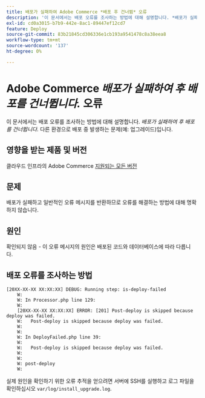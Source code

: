 ```yaml
---
title: 배포가 실패하여 Adobe Commerce *배포 후 건너뜀* 오류
description: '이 문서에서는 배포 오류를 조사하는 방법에 대해 설명합니다. *배포가 실패했기 때문에 사후 배포를 건너뜁니다.*'
exl-id: cd0a3015-b7b9-442e-8ac1-89447ef12cd7
feature: Deploy
source-git-commit: 83b21845cd306336e1cb193a9541478c8a38eea8
workflow-type: tm+mt
source-wordcount: '137'
ht-degree: 0%

---
```


# Adobe Commerce *배포가 실패하여 후 배포를 건너뜁니다.* 오류

이 문서에서는 배포 오류를 조사하는 방법에 대해 설명합니다. *배포가 실패하여 후 배포를 건너뜁니다.* 다른 환경으로 배포 중 발생하는 문제(예: 업그레이드)입니다.

## 영향을 받는 제품 및 버전

클라우드 인프라의 Adobe Commerce [지원되는 모든 버전](https://www.adobe.com/content/dam/cc/en/legal/terms/enterprise/pdfs/Adobe-Commerce-Software-Lifecycle-Policy.pdf)

## 문제

배포가 실패하고 일반적인 오류 메시지를 반환하므로 오류를 해결하는 방법에 대해 명확하지 않습니다.

## 원인

확인되지 않음 - 이 오류 메시지의 원인은 배포된 코드와 데이터베이스에 따라 다릅니다.

## 배포 오류를 조사하는 방법

```
[20XX-XX-XX XX:XX:XX] DEBUG: Running step: is-deploy-failed
    W:
    W: In Processor.php line 129:
    W:
    [20XX-XX-XX XX:XX:XX] ERROR: [201] Post-deploy is skipped because deploy was failed.
    W:   Post-deploy is skipped because deploy was failed.
    W:
    W:
    W: In DeployFailed.php line 39:
    W:
    W:   Post-deploy is skipped because deploy was failed.
    W:
    W:
    W: post-deploy
    W:
```

실제 원인을 확인하기 위한 오류 추적을 얻으려면 서버에 SSH를 실행하고 로그 파일을 확인하십시오 `var/log/install_upgrade.log`.
